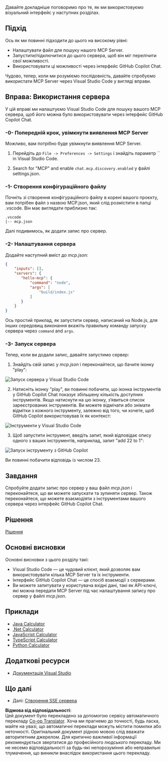 <!--
CO_OP_TRANSLATOR_METADATA:
{
  "original_hash": "0eb9557780cd0a2551cdb8a16c886b51",
  "translation_date": "2025-06-17T16:41:08+00:00",
  "source_file": "03-GettingStarted/04-vscode/README.md",
  "language_code": "uk"
}
-->
Давайте докладніше поговоримо про те, як ми використовуємо візуальний інтерфейс у наступних розділах.

## Підхід

Ось як ми повинні підходити до цього на високому рівні:

- Налаштувати файл для пошуку нашого MCP Server.
- Запустити/підключитися до цього сервера, щоб він міг перелічити свої можливості.
- Використовувати ці можливості через інтерфейс GitHub Copilot Chat.

Чудово, тепер, коли ми розуміємо послідовність, давайте спробуємо використати MCP Server через Visual Studio Code у вигляді вправи.

## Вправа: Використання сервера

У цій вправі ми налаштуємо Visual Studio Code для пошуку вашого MCP сервера, щоб його можна було використовувати через інтерфейс GitHub Copilot Chat.

### -0- Попередній крок, увімкнути виявлення MCP Server

Можливо, вам потрібно буде увімкнути виявлення MCP Server.

1. Перейдіть до `File -> Preferences -> Settings` і знайдіть параметр `` in Visual Studio Code.

1. Search for "MCP" and enable `chat.mcp.discovery.enabled` у файлі settings.json.

### -1- Створення конфігураційного файлу

Почніть зі створення конфігураційного файлу в корені вашого проєкту, вам потрібен файл з назвою MCP.json, який слід розмістити в папці .vscode. Він має виглядати приблизно так:

```text
.vscode
|-- mcp.json
```

Далі подивимось, як додати запис про сервер.

### -2- Налаштування сервера

Додайте наступний вміст до *mcp.json*:

```json
{
    "inputs": [],
    "servers": {
       "hello-mcp": {
           "command": "node",
           "args": [
               "build/index.js"
           ]
       }
    }
}
```

Ось простий приклад, як запустити сервер, написаний на Node.js, для інших середовищ виконання вкажіть правильну команду запуску сервера через `command` and `args`.

### -3- Запуск сервера

Тепер, коли ви додали запис, давайте запустимо сервер:

1. Знайдіть свій запис у *mcp.json* і переконайтеся, що бачите іконку "play":

  ![Запуск сервера у Visual Studio Code](../../../../translated_images/vscode-start-server.8e3c986612e3555de47e5b1e37b2f3020457eeb6a206568570fd74a17e3796ad.uk.png)  

2. Натисніть іконку "play", ви повинні побачити, що іконка інструментів у GitHub Copilot Chat показує збільшену кількість доступних інструментів. Якщо натиснути на цю іконку, з’явиться список зареєстрованих інструментів. Ви можете відмічати або знімати відмітки з кожного інструменту, залежно від того, чи хочете, щоб GitHub Copilot використовував їх як контекст:

  ![Інструменти у Visual Studio Code](../../../../translated_images/vscode-tool.0b3bbea2fb7d8c26ddf573cad15ef654e55302a323267d8ee6bd742fe7df7fed.uk.png)

3. Щоб запустити інструмент, введіть запит, який відповідає опису одного з ваших інструментів, наприклад, запит "add 22 to 1":

  ![Запуск інструменту з GitHub Copilot](../../../../translated_images/vscode-agent.d5a0e0b897331060518fe3f13907677ef52b879db98c64d68a38338608f3751e.uk.png)

  Ви повинні побачити відповідь із числом 23.

## Завдання

Спробуйте додати запис про сервер у ваш файл *mcp.json* і переконайтеся, що ви можете запускати та зупиняти сервер. Також переконайтеся, що можете взаємодіяти з інструментами вашого сервера через інтерфейс GitHub Copilot Chat.

## Рішення

[Рішення](./solution/README.md)

## Основні висновки

Основні висновки з цього розділу такі:

- Visual Studio Code — це чудовий клієнт, який дозволяє вам використовувати кілька MCP Server та їх інструменти.
- Інтерфейс GitHub Copilot Chat — це спосіб взаємодії з серверами.
- Ви можете запитувати у користувача вхідні дані, такі як API-ключі, які можна передати MCP Server під час налаштування запису про сервер у файлі *mcp.json*.

## Приклади

- [Java Calculator](../samples/java/calculator/README.md)
- [.Net Calculator](../../../../03-GettingStarted/samples/csharp)
- [JavaScript Calculator](../samples/javascript/README.md)
- [TypeScript Calculator](../samples/typescript/README.md)
- [Python Calculator](../../../../03-GettingStarted/samples/python)

## Додаткові ресурси

- [Документація Visual Studio](https://code.visualstudio.com/docs/copilot/chat/mcp-servers)

## Що далі

- Далі: [Створення SSE сервера](/03-GettingStarted/05-sse-server/README.md)

**Відмова від відповідальності**:  
Цей документ було перекладено за допомогою сервісу автоматичного перекладу [Co-op Translator](https://github.com/Azure/co-op-translator). Хоча ми прагнемо до точності, будь ласка, майте на увазі, що автоматичні переклади можуть містити помилки або неточності. Оригінальний документ рідною мовою слід вважати авторитетним джерелом. Для критично важливої інформації рекомендується звертатися до професійного людського перекладу. Ми не несемо відповідальності за будь-які непорозуміння або неправильні тлумачення, що виникли внаслідок використання цього перекладу.